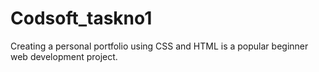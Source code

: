 # Codsoft_taskno1
Creating a personal portfolio using CSS and HTML is a popular beginner web development  project.
